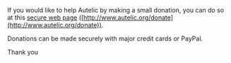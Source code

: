 If you would like to help Autelic by making a small donation, you can do so at this [secure web page](http://www.autelic.org/donate) ([http://www.autelic.org/donate](http://www.autelic.org/donate)).

Donations can be made securely with major credit cards or PayPal.

Thank you